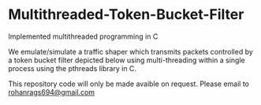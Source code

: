 # Multithreaded-Token-Bucket-Filter
Implemented multithreaded programming in C

We emulate/simulate a traffic shaper which transmits packets controlled by a token bucket filter depicted below using multi-threading within a single process using the pthreads library in C.

This repository code will only be made avaible on request. Please email to rohanrags694@gmail.com
